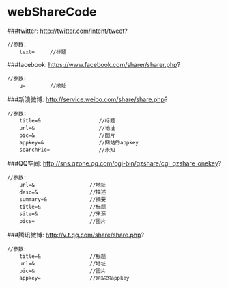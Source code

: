 # webShareCode

###twitter:
    http://twitter.com/intent/tweet?

    //参数:
        text=     //标题

###facebook:
    https://www.facebook.com/sharer/sharer.php?
    
    //参数:
        u=        //地址

###新浪微博:
    http://service.weibo.com/share/share.php?

    //参数:
	    title=&                   //标题
	    url=&                     //地址
	    pic=&                     //图片
	    appkey=&                  //网站的appkey
	    searchPic=                //未知

###QQ空间:
	http://sns.qzone.qq.com/cgi-bin/qzshare/cgi_qzshare_onekey?
    
    //参数:
	    url=&                  //地址
	    desc=&                 //描述
	    summary=&              //摘要
	    title=&                //标题
	    site=&                 //来源
	    pics=                  //图片

###腾讯微博:
	http://v.t.qq.com/share/share.php?

    //参数:
	    title=&                //标题
	    url=&                  //地址
	    pic=&		           //图片
	    appkey=                //网站的appkey


